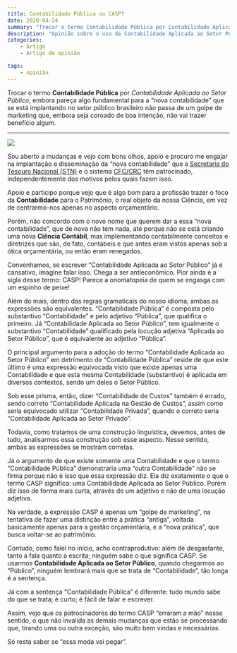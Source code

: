 ```yaml
---
title: Contabilidade Pública ou CASP?
date: 2020-04-24
summary: "Trocar o termo Contabilidade Pública por Contabilidade Aplicada à Contabilidade Pública, embora pareça algo fundamental para a “nova contabilidade” que se está implantando ao setor público não passa de um golpe de marketing que, embora seja coroado de boa intenção, não vai trazer benefício algum."
description: "Opinião sobre o uso de Contabilidade Aplicada ao Setor Público em substituição ao termo tradicional Contabilidade Pública."
categories:
    - Artigo
    - Artigo de opinião

tags:
    - opinião
---
```




Trocar o termo **Contabilidade Pública** por *Contabilidade Aplicada ao Setor Público*, embora pareça algo fundamental para a “nova contabilidade” que se está implantando no setor público brasileiro não passa de um golpe de marketing que, embora seja coroado de boa intenção, não vai trazer benefício algum.

---
![](/images/man-96587_640.jpg " ")

Sou aberto a mudanças e vejo com bons olhos, apoio e procuro me engajar na implantação e disseminação da “nova contabilidade” que a [Secretaria do Tesouro Nacional (STN)](http://www.tesouro.fazenda.gov.br/) e o sistema [CFC/CRC](https://cfc.org.br) têm patrocinado, independentemente dos motivos pelos quais fazem isso.

Apoio e participo porque vejo que é algo bom para a profissão trazer o foco da **Contabilidade** para o Patrimônio, o real objeto da nossa Ciência, em vez de centrarmo-nos apenas no aspecto orçamentário.

Porém, não concordo com o novo nome que querem dar a essa “nova contabilidade”, que de nova não tem nada, até porque não se está criando uma nova **Ciência Contábil**, mas implementando contabilmente conceitos e diretrizes que são, de fato, contábeis e que antes eram vistos apenas sob a ótica orçamentária, ou então eram renegados.

Convenhamos, se escrever “Contabilidade Aplicada ao Setor Público” já é cansativo, imagine falar isso. Chega a ser antieconômico. Pior ainda é a sigla desse termo: CASP! Parece a onomatopeia de quem se engasga com um espinho de peixe!

Além do mais, dentro das regras gramaticais do nosso idioma, ambas as expressões são equivalentes. “Contabilidade Pública” é composta pelo substantivo “Contabilidade” e pelo adjetivo “Pública”, que qualifica o primeiro. Já “Contabilidade Aplicada ao Setor Público”, tem igualmente o substantivo “Contabilidade” qualificado pela locução adjetiva “Aplicada ao Setor Público”, que é equivalente ao adjetivo “Pública”.

O principal argumento para a adoção do termo “Contabilidade Aplicada ao Setor Público” em detrimento de “Contabilidade Pública” reside de que este último é uma expressão equivocada visto que existe apenas uma Contabilidade e que esta mesma Contabilidade (substantivo) é aplicada em diversos contextos, sendo um deles o Setor Público.

Sob esse prisma, então, dizer “Contabilidade de Custos” também é errado, sendo correto “Contabilidade Aplicada na Gestão de Custos”, assim como seria equivocado utilizar “Contabilidade Privada”, quando o correto seria “Contabilidade Aplicada ao Setor Privado”.

Todavia, como tratamos de uma construção linguística, devemos, antes de tudo, analisarmos essa construção sob esse aspecto. Nesse sentido, ambas as expressões se mostram corretas.

Já o argumento de que existe somente uma Contabilidade e que o termo “Contabilidade Pública” demonstraria uma “outra Contabilidade” não se firma porque não é isso que essa expressão diz. Ela diz exatamente o que o termo CASP significa: uma Contabilidade Aplicada ao Setor Público. Porém diz isso de forma mais curta, através de um adjetivo e não de uma locução adjetiva.

Na verdade, a expressão CASP é apenas um “golpe de marketing”, na tentativa de fazer uma distinção entre a prática “antiga”, voltada basicamente apenas para a gestão orçamentária, e a “nova prática", que busca voltar-se ao patrimônio.

Contudo, como falei no início, acho contraprodutivo: além de desgastante, tanto a fala quanto a escrita; ninguém sabe o que significa CASP. Se usarmos **Contabilidade Aplicada ao Setor Público**, quando chegarmos ao “Público”, ninguém lembrará mais que se trata de “Contabilidade”, tão longa é a sentença.

Já com a sentença “Contabilidade Pública” é diferente: tudo mundo sabe do que se trata; é curto; é fácil de falar e escrever.

Assim, vejo que os patrocinadores do termo CASP “erraram a mão” nesse sentido, o que não invalida as demais mudanças que estão se processando que, tirando uma ou outra exceção, são muito bem vindas e necessárias.

Só resta saber se “essa moda vai pegar”.
